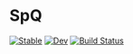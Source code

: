 # SpQ

[![Stable](https://img.shields.io/badge/docs-stable-blue.svg)](https://mgiugliano.github.io/SpiQ.jl/stable/)
[![Dev](https://img.shields.io/badge/docs-dev-blue.svg)](https://mgiugliano.github.io/SpiQ.jl/dev/)
[![Build Status](https://github.com/mgiugliano/SpiQ.jl/actions/workflows/CI.yml/badge.svg?branch=main)](https://github.com/mgiugliano/SpiQ.jl/actions/workflows/CI.yml?query=branch%3Amain)
